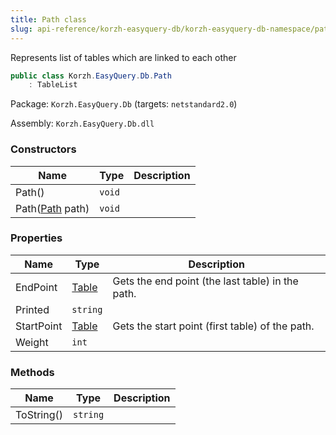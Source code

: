 ```yaml
---
title: Path class
slug: api-reference/korzh-easyquery-db/korzh-easyquery-db-namespace/path-class
---
```



Represents list of tables which are linked to each other
```csharp
public class Korzh.EasyQuery.Db.Path
    : TableList

```
Package: `Korzh.EasyQuery.Db` (targets: `netstandard2.0`)

Assembly: `Korzh.EasyQuery.Db.dll`

### Constructors

| Name | Type | Description | 
| --- | --- | --- | 
| Path() | `void` |  | 
| Path([Path](/api-reference/korzh-easyquery-db/korzh-easyquery-db-namespace/path-class) path) | `void` |  | 


### Properties

| Name | Type | Description | 
| --- | --- | --- | 
| EndPoint | [Table](/api-reference/korzh-easyquery-db/korzh-easyquery-db-namespace/table-class) | Gets the end point (the last table) in the path. | 
| Printed | `string` |  | 
| StartPoint | [Table](/api-reference/korzh-easyquery-db/korzh-easyquery-db-namespace/table-class) | Gets the start point (first table) of the path. | 
| Weight | `int` |  | 


### Methods

| Name | Type | Description | 
| --- | --- | --- | 
| ToString() | `string` |  |